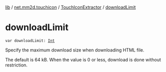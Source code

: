 [lib](../../index.md) / [net.mm2d.touchicon](../index.md) / [TouchIconExtractor](index.md) / [downloadLimit](./download-limit.md)

# downloadLimit

`var downloadLimit: `[`Int`](https://kotlinlang.org/api/latest/jvm/stdlib/kotlin/-int/index.html)

Specify the maximum download size when downloading HTML file.

The default is 64 kB.
When the value is 0 or less, download is done without restriction.

